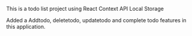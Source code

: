 This is a todo list project using React Context API Local Storage


Added a Addtodo, deletetodo, updatetodo and complete todo features in this application.